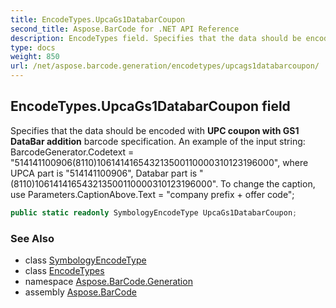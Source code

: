 ```yaml
---
title: EncodeTypes.UpcaGs1DatabarCoupon
second_title: Aspose.BarCode for .NET API Reference
description: EncodeTypes field. Specifies that the data should be encoded with UPC coupon with GS1 DataBar addition barcode specification. An example of the input string BarcodeGenerator.Codetext  5141411009068110106141416543213500110000310123196000 where UPCA part is 514141100906 Databar part is 8110106141416543213500110000310123196000. To change the caption use Parameters.CaptionAbove.Text  company prefix  offer code
type: docs
weight: 850
url: /net/aspose.barcode.generation/encodetypes/upcags1databarcoupon/
---
```

## EncodeTypes.UpcaGs1DatabarCoupon field

Specifies that the data should be encoded with **UPC coupon with GS1 DataBar addition** barcode specification. An example of the input string: BarcodeGenerator.Codetext = "514141100906(8110)106141416543213500110000310123196000", where UPCA part is "514141100906", Databar part is "(8110)106141416543213500110000310123196000". To change the caption, use Parameters.CaptionAbove.Text = "company prefix + offer code";

```csharp
public static readonly SymbologyEncodeType UpcaGs1DatabarCoupon;
```

### See Also

* class [SymbologyEncodeType](../../symbologyencodetype/)
* class [EncodeTypes](../)
* namespace [Aspose.BarCode.Generation](../../../aspose.barcode.generation/)
* assembly [Aspose.BarCode](../../../)


